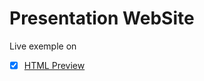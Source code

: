 Presentation WebSite
====================
Live exemple on
- [x] [HTML Preview](https://cdn.rawgit.com/UrsuAndrei/presentationWebSite/931d7b73/index.html)
